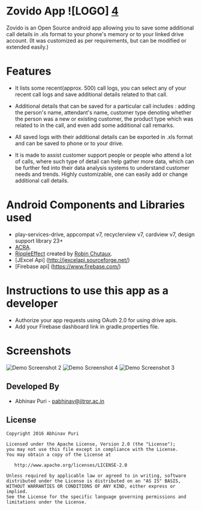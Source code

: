 Zovido App ![LOGO] [4]
==========
Zovido is an Open Source android app allowing you to save some additional call details in .xls format to your phone's memory or to your linked drive account. (It was customized as per requirements, but can be modified or extended easily.)
 
Features
========
* It lists some recent(approx. 500) call logs, you can select any of your recent call logs and save additional details related to that call. 

* Additional details that can be saved for a particular call includes : adding the person's name, attendant's name, customer type denoting whether the person was a new or existing customer, the product type which was related to in the call, and even add some additional call remarks.

* All saved logs with their additional details can be exported in .xls format and can be saved to phone or to your drive.

* It is made to assist customer support people or people who attend a lot of calls, where such type of detail can help gather more data, which can be further fed into their data analysis systems to understand customer needs and trends. Highly customizable, one can easily add or change additional call details.

Android Components and Libraries used 
=====================================
* play-services-drive, appcompat v7, recyclerview v7, cardview v7, design support library 23+
* [ACRA](https://github.com/ACRA/acra).
* [RippleEffect](https://github.com/traex/RippleEffect) created by [Robin Chutaux](http://blog.robinchutaux.com).
* [JExcel Api] (http://jexcelapi.sourceforge.net/)
* [Firebase api] (https://www.firebase.com/)

Instructions to use this app as a developer 
===========================================
* Authorize your app requests using OAuth 2.0 for using drive apis.
* Add your Firebase dashboard link in gradle.properties file.

Screenshots
===========
![Demo Screenshot 2][1] ![Demo Screenshot 4][2] ![Demo Screenshot 3][3] 

Developed By
------------
* Abhinav Puri - <pabhinav@iitrpr.ac.in>

License
-------

    Copyright 2016 Abhinav Puri

    Licensed under the Apache License, Version 2.0 (the "License");
    you may not use this file except in compliance with the License.
    You may obtain a copy of the License at

       http://www.apache.org/licenses/LICENSE-2.0

    Unless required by applicable law or agreed to in writing, software
    distributed under the License is distributed on an "AS IS" BASIS,
    WITHOUT WARRANTIES OR CONDITIONS OF ANY KIND, either express or implied.
    See the License for the specific language governing permissions and
    limitations under the License.

[1]: ./demopics/svgPathAnimation.gif
[2]: ./demopics/ballBouncingAndRevealEffect.gif
[3]: ./demopics/loginAndRegister.gif
[4]: ./demopics/logo_1.png